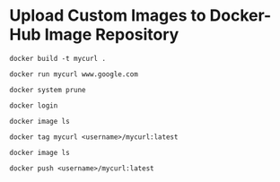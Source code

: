 # Upload Custom Images to Docker-Hub Image Repository

`docker build -t mycurl .`

`docker run mycurl www.google.com`

`docker system prune`

`docker login`

`docker image ls`

`docker tag mycurl <username>/mycurl:latest`

`docker image ls`

`docker push <username>/mycurl:latest`
